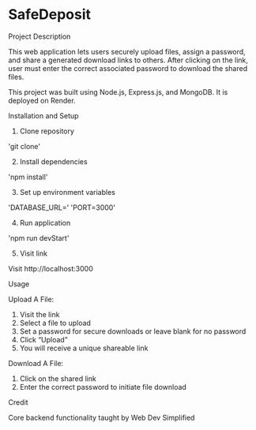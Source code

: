 # SafeDeposit

Project Description

This web application lets users securely upload files, assign a password, and share a generated download links to others. After clicking on the link, user must enter the correct associated password to download the shared files.

This project was built using Node.js, Express.js, and MongoDB. It is deployed on Render.


Installation and Setup

1. Clone repository

'git clone'

2. Install dependencies

'npm install'

3. Set up environment variables

'DATABASE_URL=<Your MongoDB Atlas connection string>'
'PORT=3000'

4. Run application

'npm run devStart'

5. Visit link

Visit http://localhost:3000


Usage

Upload A File:
    
1. Visit the link
2. Select a file to upload
3. Set a password for secure downloads or leave blank for no password
4. Click “Upload” 
5. You will receive a unique shareable link

Download A File:

1. Click on the shared link
2. Enter the correct password to initiate file download


Credit

Core backend functionality taught by Web Dev Simplified
